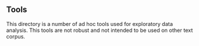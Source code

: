 ## Tools
This directory is a number of ad hoc tools used for exploratory data analysis. This tools are not robust and not intended to be used on other text corpus. 
